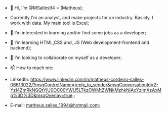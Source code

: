 - 👋 Hi, I’m @MSalles94 = (Matheus);

- Currently,I'm an analyst, and  make projects for an industry. Basicly, I work with data. My main tool is Excel;

- 👀 I’m interested in learning and/or find some jobs as a developer;

- 🌱 I’m learning HTML,CSS and, JS (Web development-frontend and backend);
- 💞️ I’m looking to collaborate on myself as a developer;
- 📫 How to reach me:
- LinkedIn: https://www.linkedin.com/in/matheus-cordeiro-salles-06613022/?msgControlName=reply_to_sender&msgConversationId=2-YzI4ZmRkNGQtYjU0OC00YWU5LTkzOWMtZWNkMzhkNjAxYzlmXzAxMg%3D%3D&msgOverlay=true.;
- E-mail: matheus.salles_1994@hotmail.com;
